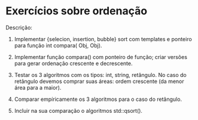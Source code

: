 # Exercícios sobre ordenação

Descrição:

1) Implementar {selecion, insertion, bubble} sort com templates e ponteiro para função int compara( Obj, Obj).

2) Implementar função compara() com ponteiro de função; criar versões para gerar ordenação crescente e decrescente.

3) Testar os 3 algoritmos com os tipos: int, string, retângulo. No caso do retângulo devemos comprar suas áreas: ordem crescente (da menor área para a maior).

4) Comparar empíricamente os 3 algoritmos para o caso do retângulo.

5) Incluir na sua comparação o algoritmos std::qsort().
